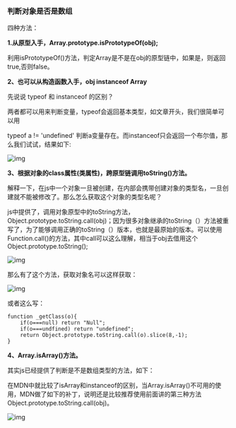### 判断对象是否是数组

四种方法：

**1.从原型入手，Array.prototype.isPrototypeOf(obj);**

​    利用isPrototypeOf()方法，判定Array是不是在obj的原型链中，如果是，则返回true,否则false。

**2、也可以从构造函数入手，obj instanceof Array**

先说说 typeof 和 instanceof 的区别？

两者都可以用来判断变量，typeof会返回基本类型，如文章开头，我们很简单可以用

typeof a != 'undefined' 判断a变量存在。而instanceof只会返回一个布尔值，那么我们试试，结果如下:

![img](https://images2015.cnblogs.com/blog/1074906/201704/1074906-20170402213608352-1129658497.png)

**3、根据对象的class属性(类属性)，跨原型链调用toString()方法。**

解释一下，在js中一个对象一旦被创建，在内部会携带创建对象的类型名，一旦创建就不能被修改了。那么怎么获取这个对象的类型名呢？

js中提供了，调用对象原型中的toString方法， Object.prototype.toString.call(obj)；因为很多对象继承的toString（）方法被重写了，为了能够调用正确的toString（）版本，也就是最原始的版本。可以使用Function.call()的方法，其中call可以这么理解，相当于obj去借用这个 Object.prototype.toString();

![img](https://images2015.cnblogs.com/blog/1074906/201704/1074906-20170402215911086-1008605657.png)

那么有了这个方法，获取对象名可以这样获取：

![img](https://images2015.cnblogs.com/blog/1074906/201704/1074906-20170402220350508-468808214.png)

或者这么写：

```
function _getClass(o){
    if(o===null) return "Null";
    if(o===undfined) return "undefined";
    return Object.prototype.toString.call(o).slice(8,-1);
}
```

**4、Array.isArray()方法。**

其实js已经提供了判断是不是数组类型的方法，如下：

在MDN中就比较了isArray和instanceof的区别，当Array.isArray()不可用的使用，MDN做了如下的补丁，说明还是比较推荐使用前面讲的第三种方法 Object.prototype.toString.call(obj)。

![img](https://images2015.cnblogs.com/blog/1074906/201704/1074906-20170402221513133-391914848.png)